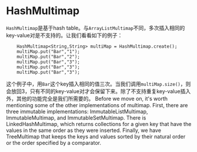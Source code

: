 # HashMultimap
`HashMultimap`是基于hash table。与`ArrayListMultimap`不同，多次插入相同的key-value对是不支持的。让我们看看如下的例子：
```
    HashMultimap<String,String> multiMap = HashMultimap.create();
    multiMap.put("Bar","1");
    multiMap.put("Bar","2");
    multiMap.put("Bar","3");
    multiMap.put("Bar","3");
    multiMap.put("Bar","3");
```
这个例子中，用`Bar`这个key插入相同的值三次。当我们调用`multiMap.size()`，则会放回3，只有不同的key-value对才会保留下来。除了不支持重复key-value插入外，其他的功能完全是我们所需要的。
Before we move on, it's worth mentioning some of the other implementations
of multimap. First, there are three immutable implementations:
ImmutableListMultimap, ImmutableMultimap, and ImmutableSetMultimap.
There is LinkedHashMultimap, which returns collections for a given key that have
the values in the same order as they were inserted. Finally, we have TreeMultimap
that keeps the keys and values sorted by their natural order or the order specified by
a comparator.
